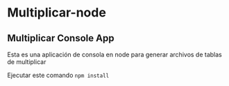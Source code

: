 # Multiplicar-node
## Multiplicar Console App
Esta es una aplicación de consola en node para generar archivos de tablas de multiplicar

Ejecutar este comando 
``
npm install
``